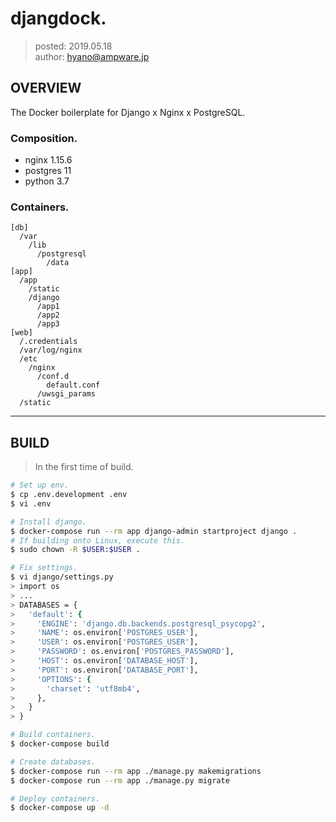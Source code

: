 djangdock.
===============

> posted: 2019.05.18  
> author: hyano@ampware.jp

## OVERVIEW
The Docker boilerplate for Django x Nginx x PostgreSQL.

### Composition.
- nginx 1.15.6
- postgres 11
- python 3.7

### Containers.
```
[db]
  /var
    /lib
      /postgresql
        /data
[app]
  /app
    /static
    /django
      /app1
      /app2
      /app3
[web]
  /.credentials
  /var/log/nginx
  /etc
    /nginx
      /conf.d
        default.conf
      /uwsgi_params
  /static
```



------


## BUILD
> In the first time of build.

```sh
# Set up env.
$ cp .env.development .env
$ vi .env

# Install django.
$ docker-compose run --rm app django-admin startproject django .
# If building onto Linux, execute this.
$ sudo chown -R $USER:$USER .

# Fix settings.
$ vi django/settings.py
> import os
> ...
> DATABASES = {
>   'default': {
>     'ENGINE': 'django.db.backends.postgresql_psycopg2',
>     'NAME': os.environ['POSTGRES_USER'],
>     'USER': os.environ['POSTGRES_USER'],
>     'PASSWORD': os.environ['POSTGRES_PASSWORD'],
>     'HOST': os.environ['DATABASE_HOST'],
>     'PORT': os.environ['DATABASE_PORT'],
>     'OPTIONS': {
>       'charset': 'utf8mb4',
>     },
>   }
> }

# Build containers.
$ docker-compose build

# Create databases.
$ docker-compose run --rm app ./manage.py makemigrations
$ docker-compose run --rm app ./manage.py migrate

# Deploy containers.
$ docker-compose up -d
```
